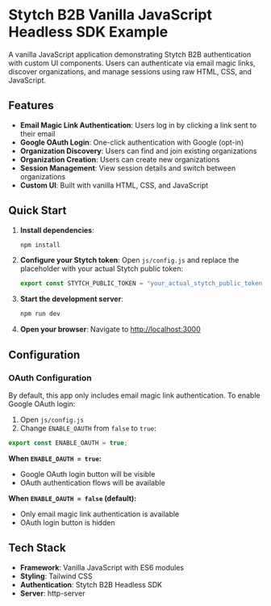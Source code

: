 # Stytch B2B Vanilla JavaScript Headless SDK Example

A vanilla JavaScript application demonstrating Stytch B2B authentication with custom UI components. Users can authenticate via email magic links, discover organizations, and manage sessions using raw HTML, CSS, and JavaScript.

## Features

- **Email Magic Link Authentication**: Users log in by clicking a link sent to their email
- **Google OAuth Login**: One-click authentication with Google (opt-in)
- **Organization Discovery**: Users can find and join existing organizations
- **Organization Creation**: Users can create new organizations
- **Session Management**: View session details and switch between organizations
- **Custom UI**: Built with vanilla HTML, CSS, and JavaScript

## Quick Start

1. **Install dependencies**:

   ```bash
   npm install
   ```

2. **Configure your Stytch token**:
   Open `js/config.js` and replace the placeholder with your actual Stytch public token:

   ```javascript
   export const STYTCH_PUBLIC_TOKEN = "your_actual_stytch_public_token_here";
   ```

3. **Start the development server**:

   ```bash
   npm run dev
   ```

4. **Open your browser**:
   Navigate to [http://localhost:3000](http://localhost:3000)

## Configuration

### OAuth Configuration

By default, this app only includes email magic link authentication. To enable Google OAuth login:

1. Open `js/config.js`
2. Change `ENABLE_OAUTH` from `false` to `true`:

```javascript
export const ENABLE_OAUTH = true;
```

**When `ENABLE_OAUTH = true`:**

- Google OAuth login button will be visible
- OAuth authentication flows will be available

**When `ENABLE_OAUTH = false` (default):**

- Only email magic link authentication is available
- OAuth login button is hidden

## Tech Stack

- **Framework**: Vanilla JavaScript with ES6 modules
- **Styling**: Tailwind CSS
- **Authentication**: Stytch B2B Headless SDK
- **Server**: http-server
